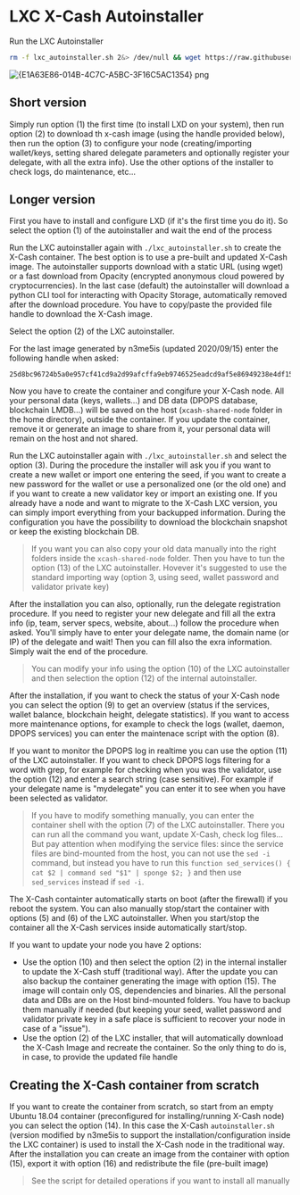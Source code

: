 # LXC X-Cash Autoinstaller

Run the LXC Autoinstaller

```sh
rm -f lxc_autoinstaller.sh 2&> /dev/null && wget https://raw.githubusercontent.com/n3me5is-git/xcash-dpops/master/scripts/autoinstaller/lxc_autoinstaller.sh && chmod +x lxc_autoinstaller.sh && ./lxc_autoinstaller.sh
```

![{E1A63E86-014B-4C7C-A5BC-3F16C5AC1354} png](https://user-images.githubusercontent.com/68710094/92037635-5f59d980-ed72-11ea-909c-128aeb20f91e.jpg)

## Short version

Simply run option (1) the first time (to install LXD on your system), then run option (2) to download th x-cash image (using the handle provided below), then run the option (3) to configure your node (creating/importing wallet/keys, setting shared delegate parameters and optionally register your delegate, with all the extra info). Use the other options of the installer to check logs, do maintenance, etc...

## Longer version

First you have to install and configure LXD (if it's the first time you do it). So select the option (1) of the autoinstaller and wait the end of the process

Run the LXC autoinstaller again with `./lxc_autoinstaller.sh` to create the X-Cash container. The best option is to use a pre-built and updated X-Cash image. The autoinstaller supports download with a static URL (using wget) or a fast download from Opacity (encrypted anonymous cloud powered by cryptocurrencies). In the last case (default) the autoinstaller will download a python CLI tool for interacting with Opacity Storage, automatically removed after the download procedure. You have to copy/paste the provided file handle to download the X-Cash image.

Select the option (2) of the LXC autoinstaller.

For the last image generated by n3me5is (updated 2020/09/15) enter the following handle when asked:

```
25d8bc96724b5a0e957cf41cd9a2d99afcffa9eb9746525eadcd9af5e86949238e4df15cacefcb9f733f7bdd844fedfbd8eaed3516f0a937adc7d64a93744dbe
```

Now you have to create the container and congifure your X-Cash node. All your personal data (keys, wallets...) and DB data (DPOPS database, blockchain LMDB...) will be saved on the host (`xcash-shared-node` folder in the home directory), outside the container. If you update the container, remove it or generate an image to share from it, your personal data will remain on the host and not shared.

Run the LXC autoinstaller again with `./lxc_autoinstaller.sh` and select the option (3). During the procedure the installer will ask you if you want to create a new wallet or import one entering the seed, if you want to create a new password for the wallet or use a personalized one (or the old one) and if you want to create a new validator key or import an existing one. If you already have a node and want to migrate to the X-Cash LXC version, you can simply import everything from your backupped information. During the configuration you have the possibility to download the blockchain snapshot or keep the existing blockchain DB. 

> If you want you can also copy your old data manually into the right folders inside the `xcash-shared-node` folder. Then you have to tun the option (13) of the LXC autoinstaller. Hovever it's suggested to use the standard importing way (option 3, using seed, wallet password and validator private key)

After the installation you can also, optionally, run the delegate registration procedure. If you need to register your new delegate and fill all the extra info (ip, team, server specs, website, about...) follow the procedure when asked. You'll simply have to enter your delegate name, the domain name (or IP) of the delegate and wait! Then you can fill also the exra information. Simply wait the end of the procedure.

> You can modify your info using the option (10) of the LXC autoinstaller and then selection the option (12) of the internal autoinstaller.

After the installation, if you want to check the status of your X-Cash node you can select the option (9) to get an overview (status if the services, wallet balance, blockchain height, delegate statistics). If you want to access more maintenance options, for example to check the logs (wallet, daemon, DPOPS services) you can enter the maintenace script with the option (8).

If you want to monitor the DPOPS log in realtime you can use the option (11) of the LXC autoinstaller. If you want to check DPOPS logs filtering for a word with grep, for example for checking when you was the validator, use the option (12) and enter a search string (case sensitive). For example if your delegate name is "mydelegate" you can enter it to see when you have been selected as validator.

> If you have to modify something manually, you can enter the container shell with the option (7) of the LXC autoinstaller. There you can run all the command you want, update X-Cash, check log files... But pay attention when modifying the service files: since the service files are bind-mounted from the host, you can not use the `sed -i` command, but instead you have to run this `function sed_services() { cat $2 | command sed "$1" | sponge $2; }` and then use `sed_services` instead if `sed -i`.

The X-Cash containter automatically starts on boot (after the firewall) if you reboot the system. You can also manually stop/start the container with options (5) and (6) of the LXC autoinstaller. When you start/stop the container all the X-Cash services inside automatically start/stop.

If you want to update your node you have 2 options:
- Use the option (10) and then select the option (2) in the internal installer to update the X-Cash stuff (traditional way). After the update you can also backup the container generating the image with option (15). The image will contain only OS, dependencies and binaries. All the personal data and DBs are on the Host bind-mounted folders. You have to backup them manually if needed (but keeping your seed, wallet password and validator private key in a safe place is sufficient to recover your node in case of a "issue").
- Use the option (2) of the LXC installer, that will automatically download the X-Cash Image and recreate the container. So the only thing to do is, in case, to provide the updated file handle 

## Creating the X-Cash container from scratch

If you want to create the container from scratch, so start from an empty Ubuntu 18.04 container (preconfigured for installing/running X-Cash node) you can select the option (14). In this case the X-Cash `autoinstaller.sh` (version modified by n3me5is to support the installation/configuration inside the LXC container) is used to install the X-Cash node in the traditional way. After the installation you can create an image from the container with option (15), export it with option (16) and redistribute the file (pre-built image)

> See the script for detailed operations if you want to install all manually
